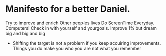# Manifesto for a better Daniel.

Try to improve and enrich Other peoples lives
Do ScreenTime Everyday. Computers!
Check in with yourself and yourgoals.
Improve 1% but dream big and big and big
* Shifting the target is not a problem if you keep accuiring improvements.
Things you do make you who you are not what you remember

